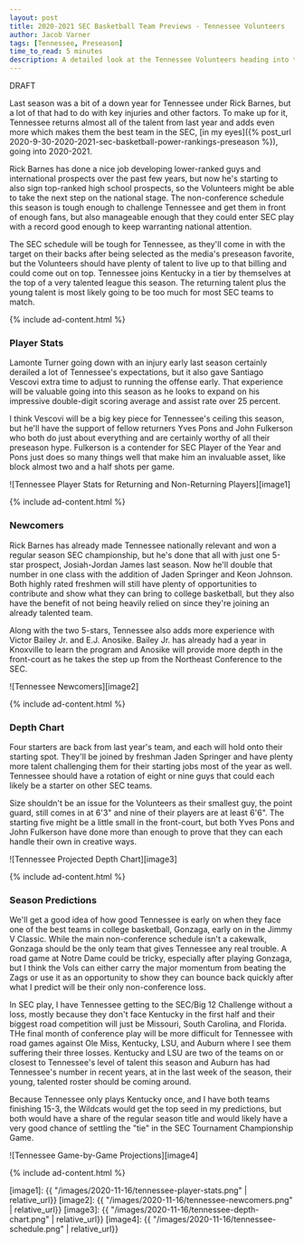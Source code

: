```yaml
---
layout: post
title: 2020-2021 SEC Basketball Team Previews - Tennessee Volunteers
author: Jacob Varner
tags: [Tennessee, Preseason]
time_to_read: 5 minutes
description: A detailed look at the Tennessee Volunteers heading into the 2020-2021 college basketball season including game-by-game predictions, a statistical team overview, newcomers, and a projected depth chart.
---
```


DRAFT

Last season was a bit of a down year for Tennessee under Rick Barnes, but a lot of that had to do with key injuries and other factors. To make up for it, Tennessee returns almost all of the talent from last year and adds even more which makes them the best team in the SEC, [in my eyes]({% post_url 2020-9-30-2020-2021-sec-basketball-power-rankings-preseason %}), going into 2020-2021.

Rick Barnes has done a nice job developing lower-ranked guys and international prospects over the past few years, but now he's starting
to also sign top-ranked high school prospects, so the Volunteers might be able to take the next step on the national stage. The non-conference schedule this season is tough enough to challenge Tennessee and get them in front of enough fans, but also manageable enough that they could enter SEC play with a record good enough to keep warranting national attention.

The SEC schedule will be tough for Tennessee, as they'll come in with the target on their backs after being selected as the media's preseason favorite, but the Volunteers should have plenty of talent to live up to that billing and could come out on top. Tennessee joins Kentucky in a tier by themselves at the top of a very talented league this season. The returning talent plus the young talent is most likely going to be too much for most SEC teams to match.

{% include ad-content.html %}

### Player Stats

Lamonte Turner going down with an injury early last season certainly derailed a lot of Tennessee's expectations, but it also gave Santiago Vescovi extra time to adjust to running the offense early. That experience will be valuable going into this season as he looks to expand on his impressive double-digit scoring average and assist rate over 25 percent.

I think Vescovi will be a big key piece for Tennessee's ceiling this season, but he'll have the support of fellow returners Yves Pons and John Fulkerson who both do just about everything and are certainly worthy of all their preseason hype. Fulkerson is a contender for SEC Player of the Year and Pons just does so many things well that make him an invaluable asset, like block almost two and a half shots per game.

![Tennessee Player Stats for Returning and Non-Returning Players][image1]

{% include ad-content.html %}

### Newcomers

Rick Barnes has already made Tennessee nationally relevant and won a regular season SEC championship, but he's done that all with just one 5-star prospect, Josiah-Jordan James last season. Now he'll double that number in one class with the addition of Jaden Springer and Keon Johnson. Both highly rated freshmen will still have plenty of opportunities to contribute and show what they can bring to college basketball, but they also have the benefit of not being heavily relied on since they're joining an already talented team.

Along with the two 5-stars, Tennessee also adds more experience with Victor Bailey Jr. and E.J. Anosike. Bailey Jr. has already had a year in Knoxville to learn the program and Anosike will provide more depth in the front-court as he takes the step up from the Northeast Conference to the SEC.

![Tennessee Newcomers][image2]

{% include ad-content.html %}

### Depth Chart

Four starters are back from last year's team, and each will hold onto their starting spot. They'll be joined by freshman Jaden Springer and have plenty more talent challenging them for their starting jobs most of the year as well. Tennessee should have a rotation of eight or nine guys that could each likely be a starter on other SEC teams.

Size shouldn't be an issue for the Volunteers as their smallest guy, the point guard, still comes in at 6'3" and nine of their players are at least 6'6". The starting five might be a little small in the front-court, but both Yves Pons and John Fulkerson have done more than enough to prove that they can each handle their own in creative ways.

![Tennessee Projected Depth Chart][image3]

{% include ad-content.html %}

### Season Predictions

We'll get a good idea of how good Tennessee is early on when they face one of the best teams in college basketball, Gonzaga, early on in the Jimmy V Classic. While the main non-conference schedule isn't a cakewalk, Gonzaga should be the only team that gives Tennessee any real trouble. A road game at Notre Dame could be tricky, especially after playing Gonzaga, but I think the Vols can either carry the major momentum from beating the Zags or use it as an opportunity to show they can bounce back quickly after what I predict will be their only non-conference loss.

In SEC play, I have Tennessee getting to the SEC/Big 12 Challenge without a loss, mostly because they don't face Kentucky in the first half and their biggest road competition will just be Missouri, South Carolina, and Florida. THe final month of conference play will be more difficult for Tennessee with road games against Ole Miss, Kentucky, LSU, and Auburn where I see them suffering their three losses. Kentucky and LSU are two of the teams on or closest to Tennessee's level of talent this season and Auburn has had Tennessee's number in recent years, at in the last week of the season, their young, talented roster should be coming around.

Because Tennessee only plays Kentucky once, and I have both teams finishing 15-3, the Wildcats would get the top seed in my predictions, but both would have a share of the regular season title and would likely have a very good chance of settling the "tie" in the SEC Tournament Championship Game.

![Tennessee Game-by-Game Projections][image4]

{% include ad-content.html %}

[image1]: {{ "/images/2020-11-16/tennessee-player-stats.png" | relative_url}}
[image2]: {{ "/images/2020-11-16/tennessee-newcomers.png" | relative_url}}
[image3]: {{ "/images/2020-11-16/tennessee-depth-chart.png" | relative_url}}
[image4]: {{ "/images/2020-11-16/tennessee-schedule.png" | relative_url}}
